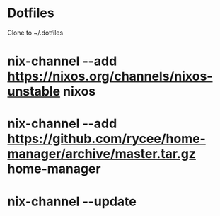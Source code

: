 # Dotfiles




Clone to ~/.dotfiles
# nix-channel --add https://nixos.org/channels/nixos-unstable nixos
# nix-channel --add https://github.com/rycee/home-manager/archive/master.tar.gz home-manager
# nix-channel --update
